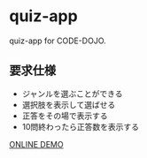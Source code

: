 # quiz-app

quiz-app for CODE-DOJO.

## 要求仕様

- ジャンルを選ぶことができる
- 選択肢を表示して選ばせる
- 正答をその場で表示する
- 10問終わったら正答数を表示する

[ONLINE DEMO](https://nnsi.github.io/pokemon-silhouette-quiz/)

